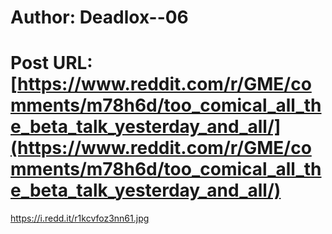# Author: Deadlox--06
# Post URL: [https://www.reddit.com/r/GME/comments/m78h6d/too_comical_all_the_beta_talk_yesterday_and_all/](https://www.reddit.com/r/GME/comments/m78h6d/too_comical_all_the_beta_talk_yesterday_and_all/)


https://i.redd.it/r1kcvfoz3nn61.jpg